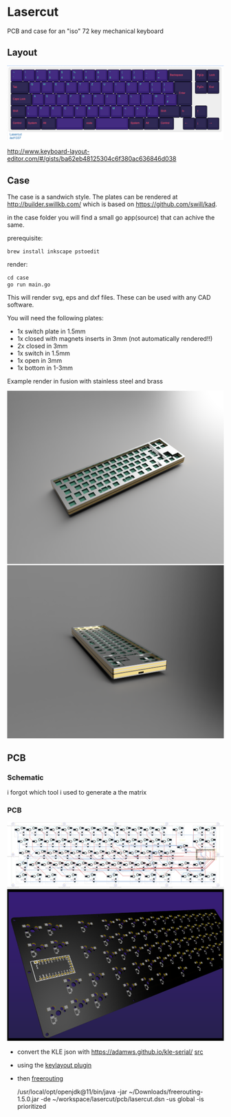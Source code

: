 # Lasercut

PCB and case for an "iso" 72 key mechanical keyboard

## Layout

![rendered image from keybaord layout editor](layout.png)

http://www.keyboard-layout-editor.com/#/gists/ba62eb48125304c6f380ac636846d038

## Case

The case is a sandwich style.
The plates can be rendered at http://builder.swillkb.com/
which is based on https://github.com/swill/kad.

in the case folder you will find a small go app(source) that can achive the same.

prerequisite:
    
    brew install inkscape pstoedit

render:

    cd case
    go run main.go

This will render svg, eps and dxf files.
These can be used with any CAD software.

You will need the following plates:

- 1x switch plate in 1.5mm
- 1x closed with magnets inserts in 3mm (not automatically rendered!!)
- 2x closed in 3mm
- 1x switch in 1.5mm
- 1x open in 3mm
- 1x bottom in 1-3mm


Example render in fusion with stainless steel and brass

![3D render top side view](case/render-main.png)
![3D render side view](case/render-side.png)


## PCB

### Schematic

i forgot which tool i used to generate a the matrix

### PCB

![full board schematics](pcb/lasercut.schematic.png)
![3D render of PCB backside](pcb/lasercut.3d.png)

* convert the KLE json with https://adamws.github.io/kle-serial/ [src](https://github.com/ijprest/kle-serial)
* using the [keylayout plugin](https://github.com/adamws/kicad-kbplacer)
* then [freerouting](https://github.com/freerouting/freerouting)
    
    /usr/local/opt/openjdk@11/bin/java -jar ~/Downloads/freerouting-1.5.0.jar -de ~/workspace/lasercut/pcb/lasercut.dsn -us global -is prioritized
